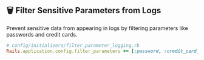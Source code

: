 ## 🗑️ Filter Sensitive Parameters from Logs

Prevent sensitive data from appearing in logs by filtering parameters like passwords and credit cards.

```ruby
# config/initializers/filter_parameter_logging.rb
Rails.application.config.filter_parameters += [:password, :credit_card_number]
```
